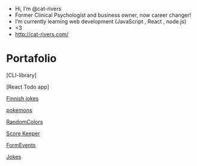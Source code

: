 - Hi, I’m @cat-rivers
- Former Clinical Psychologist and business owner, now career changer!
- I’m currently learning web development (JavaScript , React , node.js)
- <3
- http://cat-rivers.com/

# Portafolio

[CLI-library]

[React Todo app]

[Finnish jokes](./portafolio/finnishJokes/jokes.html)

[pokemons](./portafolio/pokemon/index.html)

[RandomColors](./portafolio/random-color/index.html)

[Score Keeper](./portafolio/score-keeper/scoreKeeper.html)

[FormEvents](./portafolio/Form%20Events/tweets.html)

[Jokes](./portafolio/jokes/index.html)
